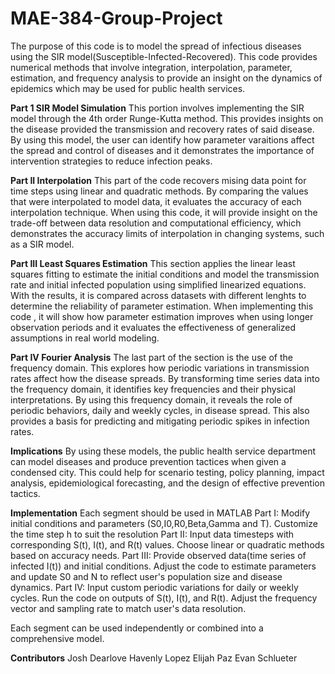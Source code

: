 # MAE-384-Group-Project
The purpose of this code is to model the spread of infectious diseases using the SIR model(Susceptible-Infected-Recovered). This code provides numerical methods that involve integration, interpolation, parameter, estimation, and frequency analysis to provide an insight on the dynamics of epidemics which may be used for public health services. 

**Part 1 SIR Model Simulation**
This portion involves implementing the SIR model through the 4th order Runge-Kutta method. This provides insights on the disease provided the transmission and recovery rates of said disease.
By using this model, the user can identify how parameter varaitions affect the spread and control of diseases and it demonstrates the importance of intervention strategies to reduce infection peaks.

**Part II Interpolation**
This part of the code recovers mising data point for time steps using linear and quadratic methods. By comparing the values that were interpolated to model data, it evaluates the accuracy of each interpolation technique. 
When using this code, it will provide insight on the trade-off between data resolution and computational efficiency, which demonstrates the accuracy limits of interpolation in changing systems, such as a SIR model. 


**Part III Least Squares Estimation**
This section applies the linear least squares fitting to estimate the initial conditions and model the transmission rate and initial infected population using simplified linearized equations. With the results, it is compared across datasets with different lenghts to determine the reliability of parameter estimation. 
When implementing this code , it will show how parameter estimation improves when using longer observation periods and it evaluates the effectiveness of generalized assumptions in real world modeling. 

**Part IV Fourier Analysis**
The last part of the section is the use of the frequency domain. This explores how periodic variations in transmission rates affect how the disease spreads. By transforming time series data into the frequency domain, it identifies key frequencies and their physical interpretations. 
By using this frequency domain, it reveals the role of periodic behaviors, daily and weekly cycles, in disease spread. This also provides a basis for predicting and mitigating periodic spikes in infection rates.

**Implications**
By using these models, the public health service department can model diseases and produce prevention tactices when given a condensed city. This could help for scenario testing, policy planning, impact analysis, epidemiological forecasting, and the design of effective prevention tactics. 

**Implementation**
Each segment should be used in MATLAB
Part I: Modify initial conditions and parameters (S0,I0,R0,Beta,Gamma and T). Customize the time step h to suit the resolution
Part II: Input data timesteps with corresponding S(t), I(t), and R(t) values. Choose linear or quadratic methods based on accuracy needs.
Part III: Provide observed data(time series of infected I(t)) and initial conditions. Adjust the code to estimate parameters and update S0 and N to reflect user's population size and disease dynamics. 
Part IV: Input custom periodic variations for daily or weekly cycles. Run the code on outputs of S(t), I(t), and R(t). Adjust the frequency vector and sampling rate to match user's data resolution. 

Each segment can be used independently or combined into a comprehensive model.

**Contributors**
Josh Dearlove
Havenly Lopez
Elijah Paz
Evan Schlueter
